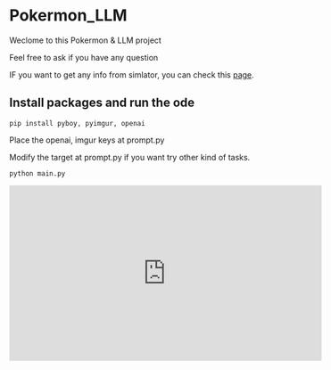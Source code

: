# Pokermon_LLM

Weclome to this Pokermon & LLM project

Feel free to ask if you have any question

IF you want to get any info from simlator, you can check this [page](https://datacrystal.romhacking.net/wiki/Pok%C3%A9mon_Red_and_Blue/RAM_map?page=your_word).


## Install packages and run the ode

```
pip install pyboy, pyimgur, openai
```

Place the openai, imgur keys at prompt.py

Modify the target at prompt.py if you want try other kind of tasks.

```
python main.py
```

<iframe width="560" height="315" src="https://www.youtube.com/embed/E_sq-LOqqDo" frameborder="0" allow="accelerometer; autoplay; clipboard-write; encrypted-media; gyroscope; picture-in-picture" allowfullscreen></iframe>


